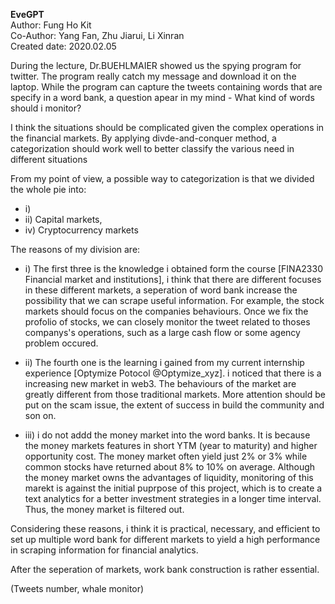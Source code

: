 **EveGPT**  
Author: Fung Ho Kit  
Co-Author: Yang	Fan, Zhu	Jiarui, Li	Xinran  
Created date: 2020.02.05  


During the lecture,  Dr.BUEHLMAIER showed us the spying program for twitter. The program really catch my message and download it on the laptop. While the program can capture the tweets containing words that are specify in a word bank, a question apear in my mind - What kind of words should i monitor?

I think the situations should be complicated given the complex operations in the financial markets. By applying divde-and-conquer method, a categorization should work well to better classify the various need in different situations

From my point of view, a possible way to categorization is that we divided the whole pie into: 

- i) 
- ii) Capital markets, 
- iv) Cryptocurrency markets

The reasons of my division are:

  - i) The first three is the knowledge i obtained form the course [FINA2330 Financial market and institutions], i think that there are different focuses in these different markets, a seperation of word bank increase the possibility that we can scrape useful information. For example, the stock markets should focus on the companies behaviours. Once we fix the profolio of stocks, we can closely monitor the tweet related to thoses companys's operations, such as a large cash flow or some agency problem occured. 
  
  - ii) The fourth one is the learning i gained from my current internship experience [Optymize Potocol @Optymize_xyz]. i noticed that there is a increasing new market in web3. The behaviours of the market are greatly different from those traditional markets. More attention should be put on the scam issue, the extent of success in build the community and son on. 

  -  iii) i do not addd the money market into the word banks. It is because the money markets features in short YTM (year to maturity) and higher opportunity cost. The money market often yield just 2% or 3% while  common stocks have returned about 8% to 10% on average. Although the money market owns the advantages of liquidity, monitoring of this marekt is against the initial puprpose of this project, which is to create a text analytics for a better investment strategies in a longer time interval. Thus, the money market is filtered out.

Considering these reasons, i think it is practical, necessary, and efficient to set up multiple word bank for different markets to yield a high performance in scraping information for financial analytics. 

After the seperation of markets, work bank construction is rather essential.


(Tweets number, whale monitor)
